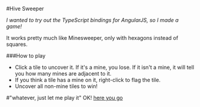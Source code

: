 #Hive Sweeper

*I wanted to try out the TypeScript bindings for AngularJS, so I made a game!*

It works pretty much like Minesweeper, only with hexagons instead of squares.

###How to play
- Click a tile to uncover it. If it's a mine, you lose. If it isn't a mine, it will tell you how many mines are adjacent to it.  
- If you think a tile has a mine on it, right-click to flag the tile.
- Uncover all non-mine tiles to win!

#"whatever, just let me play it"
OK! [here you go](http://tim1.ucc.asn.au/hivesweeper/ "here you go")